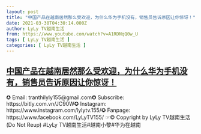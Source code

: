 ```yaml
---
layout: post
title: "中国产品在越南居然那么受欢迎，为什么华为手机没有，销售员告诉原因让你惊讶！"
date: 2021-03-30T04:30:14.000Z
author: LyLy TV越南生活
from: https://www.youtube.com/watch?v=A1RDNqQ0w_U
tags: [ LyLy TV越南生活 ]
categories: [ LyLy TV越南生活 ]
---
```

<!--1617078614000-->
[中国产品在越南居然那么受欢迎，为什么华为手机没有，销售员告诉原因让你惊讶！](https://www.youtube.com/watch?v=A1RDNqQ0w_U)
------

<div>
✪ Email: tranthilyly155@gmail.com✪ Subscribe: https://bitly.com.vn/JC90W✪ Instagram: https://www.instagram.com/lylytv.155/✪  Fanpage: https://www.facebook.com/LyLyTV155/ ☞© Copyright by LyLy TV越南生活 (Do Not Reup) #LyLy TV越南生活#越南小黎#华为在越南
</div>
